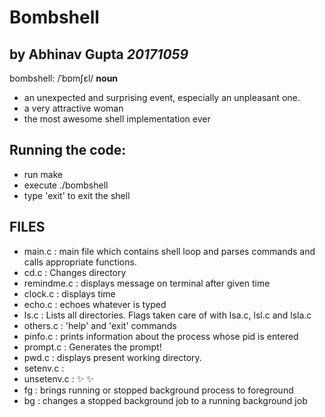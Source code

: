 # Bombshell
## by Abhinav Gupta _20171059_

bombshell:
/ˈbɒmʃɛl/
__noun__
* an unexpected and surprising event, especially an unpleasant one.
* a very attractive woman
* the most awesome shell implementation ever 

## Running the code:
* run make
* execute ./bombshell
* type 'exit' to exit the shell

## FILES
* main.c : main file which contains shell loop and parses commands and calls appropriate functions. 
* cd.c : Changes directory
* remindme.c : displays message on terminal after given time
* clock.c : displays time
* echo.c : echoes whatever is typed
* ls.c : Lists all directories. Flags taken care of with lsa.c, lsl.c and lsla.c
* others.c : 'help' and 'exit' commands
* pinfo.c : prints information about the process whose pid is entered
* prompt.c : Generates the prompt!
* pwd.c : displays present working directory. 
* setenv.c :
* unsetenv.c :
:sparkles: :sparkles:
* fg : brings running or stopped background process to foreground
* bg : changes a stopped background job to a running background job
